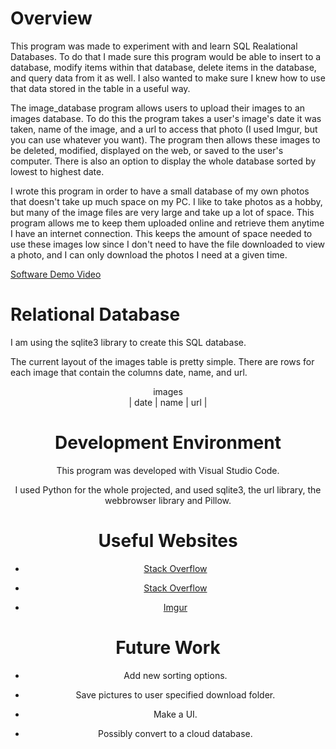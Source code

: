 
# Overview

This program was made to experiment with and learn SQL Realational Databases. To do that I made sure this program would be able to insert to a database, modify items within that database, delete items in the database, and query data from it as well. I also wanted to make sure I knew how to use that data stored in the table in a useful way.

The image_database program allows users to upload their images to an images database. To do this the program takes a user's image's date it was taken, name of the image, and a url to access that photo (I used Imgur, but you can use whatever you want). The program then allows these images to be deleted, modified, displayed on the web, or saved to the user's computer. There is also an option to display the whole database sorted by lowest to highest date.

I wrote this program in order to have a small database of my own photos that doesn't take up much space on my PC. I like to take photos as a hobby, but many of the image files are very large and take up a lot of space. This program allows me to keep them uploaded online and retrieve them anytime I have an internet connection. This keeps the amount of space needed to use these images low since I don't need to have the file downloaded to view a photo, and I can only download the photos I need at a given time.

[Software Demo Video](http://youtube.link.goes.here)

# Relational Database

I am using the sqlite3 library to create this SQL database.

The current layout of the images table is pretty simple. There are rows for each image that contain the columns date, name, and url.

<center>images<br>
<center>| date | name | url |

# Development Environment

This program was developed with Visual Studio Code.

I used Python for the whole projected, and used sqlite3, the url library, the webbrowser library and Pillow.

# Useful Websites

* [Stack Overflow](https://stackoverflow.com/questions/31768051/unable-to-download-image-using-python)

* [Stack Overflow](https://stackoverflow.com/questions/5333244/how-to-display-a-jpg-file-in-python)

* [Imgur](https://imgur.com/)

# Future Work

* Add new sorting options.

* Save pictures to user specified download folder.

* Make a UI.

* Possibly convert to a cloud database.